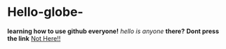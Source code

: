 # Hello-globe-
**learning how to use github everyone!**
*hello*
*is anyone* **there?**
**Dont press the link**
[Not Here!!](README.md)

